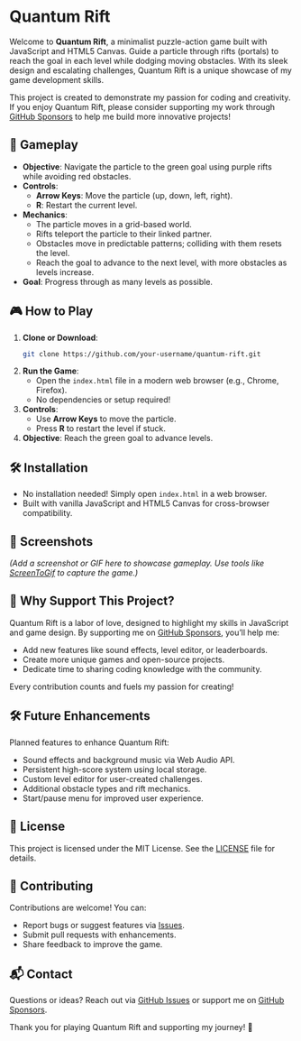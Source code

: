 # Quantum Rift

Welcome to **Quantum Rift**, a minimalist puzzle-action game built with JavaScript and HTML5 Canvas. Guide a particle through rifts (portals) to reach the goal in each level while dodging moving obstacles. With its sleek design and escalating challenges, Quantum Rift is a unique showcase of my game development skills.

This project is created to demonstrate my passion for coding and creativity. If you enjoy Quantum Rift, please consider supporting my work through [GitHub Sponsors](https://github.com/sponsors/ataullamanah) to help me build more innovative projects!

## 🌌 Gameplay

- **Objective**: Navigate the particle to the green goal using purple rifts while avoiding red obstacles.
- **Controls**:
  - **Arrow Keys**: Move the particle (up, down, left, right).
  - **R**: Restart the current level.
- **Mechanics**:
  - The particle moves in a grid-based world.
  - Rifts teleport the particle to their linked partner.
  - Obstacles move in predictable patterns; colliding with them resets the level.
  - Reach the goal to advance to the next level, with more obstacles as levels increase.
- **Goal**: Progress through as many levels as possible.

## 🎮 How to Play

1. **Clone or Download**:
   ```bash
   git clone https://github.com/your-username/quantum-rift.git
   ```
2. **Run the Game**:
   - Open the `index.html` file in a modern web browser (e.g., Chrome, Firefox).
   - No dependencies or setup required!
3. **Controls**:
   - Use **Arrow Keys** to move the particle.
   - Press **R** to restart the level if stuck.
4. **Objective**: Reach the green goal to advance levels.

## 🛠️ Installation

- No installation needed! Simply open `index.html` in a web browser.
- Built with vanilla JavaScript and HTML5 Canvas for cross-browser compatibility.

## 📸 Screenshots

*(Add a screenshot or GIF here to showcase gameplay. Use tools like [ScreenToGif](https://www.screentogif.com/) to capture the game.)*

## 🌟 Why Support This Project?

Quantum Rift is a labor of love, designed to highlight my skills in JavaScript and game design. By supporting me on [GitHub Sponsors](https://github.com/sponsors/your-username), you’ll help me:
- Add new features like sound effects, level editor, or leaderboards.
- Create more unique games and open-source projects.
- Dedicate time to sharing coding knowledge with the community.

Every contribution counts and fuels my passion for creating!

## 🛠️ Future Enhancements

Planned features to enhance Quantum Rift:
- Sound effects and background music via Web Audio API.
- Persistent high-score system using local storage.
- Custom level editor for user-created challenges.
- Additional obstacle types and rift mechanics.
- Start/pause menu for improved user experience.

## 📜 License

This project is licensed under the MIT License. See the [LICENSE](LICENSE) file for details.

## 🙌 Contributing

Contributions are welcome! You can:
- Report bugs or suggest features via [Issues](https://github.com/your-username/quantum-rift/issues).
- Submit pull requests with enhancements.
- Share feedback to improve the game.

## 📬 Contact

Questions or ideas? Reach out via [GitHub Issues](https://github.com/your-username/quantum-rift/issues) or support me on [GitHub Sponsors](https://github.com/sponsors/your-username).

Thank you for playing Quantum Rift and supporting my journey! 🌌

